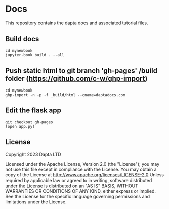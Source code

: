 # Docs

This repository contains the dapta docs and associated tutorial files.

## Build docs

```
cd mynewbook
jupyter-book build . --all
```
## Push static html to git branch 'gh-pages' /build folder (https://github.com/c-w/ghp-import)

```
cd mynewbook
ghp-import -n -p -f _build/html --cname=daptadocs.com
```
## Edit the flask app 

```
git checkout gh-pages 
(open app.py)
```
## License

Copyright 2023 Dapta LTD

Licensed under the Apache License, Version 2.0 (the "License"); you may not use this file except in compliance with the License. You may obtain a copy of the License at http://www.apache.org/licenses/LICENSE-2.0 Unless required by applicable law or agreed to in writing, software distributed under the License is distributed on an "AS IS" BASIS, WITHOUT WARRANTIES OR CONDITIONS OF ANY KIND, either express or implied. See the License for the specific language governing permissions and limitations under the License.